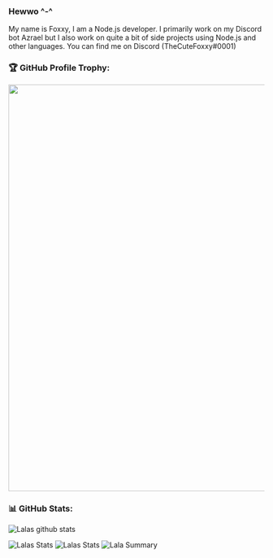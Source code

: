 ### Hewwo ^-^
My name is Foxxy, I am a Node.js developer. I primarily work on my Discord bot Azrael but I also work on quite a bit of side projects using Node.js and other languages. You can find me on Discord (TheCuteFoxxy#0001)

### 🏆 GitHub Profile Trophy:
<a href="https://github.com/ryo-ma/github-profile-trophy">
  <img width=800 src="https://github-profile-trophy.vercel.app/?username=thecutefoxxyy&column=8&theme=discord&no-frame=true&no-bg=true"/>
</a>


### 📊 GitHub Stats:
![Lalas github stats](https://github-readme-stats.vercel.app/api?username=thecutefoxxy&theme=radical&show_icons=true&count_private=true)
  
 
![Lalas Stats](https://github-profile-summary-cards.vercel.app/api/cards/repos-per-language?username=thecutefoxxy&theme=solarized_dark)
![Lalas Stats](https://github-profile-summary-cards.vercel.app/api/cards/most-commit-language?username=thecutefoxxy&theme=solarized_dark)
![Lala Summary](https://github-profile-summary-cards.vercel.app/api/cards/profile-details?username=thecutefoxxytheme=solarized_dark)

